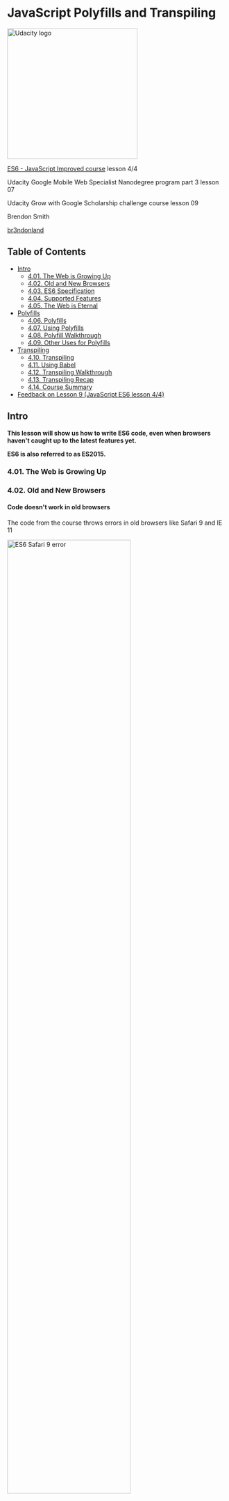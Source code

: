 # JavaScript Polyfills and Transpiling

<a href="https://www.udacity.com/">
  <img src="https://s3-us-west-1.amazonaws.com/udacity-content/rebrand/svg/logo.min.svg" width="300" alt="Udacity logo">
</a>

[ES6 - JavaScript Improved course](https://www.udacity.com/course/es6-javascript-improved--ud356) lesson 4/4

Udacity Google Mobile Web Specialist Nanodegree program part 3 lesson 07

Udacity Grow with Google Scholarship challenge course lesson 09

Brendon Smith

[br3ndonland](https://github.com/br3ndonland)

## Table of Contents <!-- omit in toc -->

- [Intro](#intro)
  - [4.01. The Web is Growing Up](#401-the-web-is-growing-up)
  - [4.02. Old and New Browsers](#402-old-and-new-browsers)
  - [4.03. ES6 Specification](#403-es6-specification)
  - [4.04. Supported Features](#404-supported-features)
  - [4.05. The Web is Eternal](#405-the-web-is-eternal)
- [Polyfills](#polyfills)
  - [4.06. Polyfills](#406-polyfills)
  - [4.07. Using Polyfills](#407-using-polyfills)
  - [4.08. Polyfill Walkthrough](#408-polyfill-walkthrough)
  - [4.09. Other Uses for Polyfills](#409-other-uses-for-polyfills)
- [Transpiling](#transpiling)
  - [4.10. Transpiling](#410-transpiling)
  - [4.11. Using Babel](#411-using-babel)
  - [4.12. Transpiling Walkthrough](#412-transpiling-walkthrough)
  - [4.13. Transpiling Recap](#413-transpiling-recap)
  - [4.14. Course Summary](#414-course-summary)
- [Feedback on Lesson 9 (JavaScript ES6 lesson 4/4)](#feedback-on-lesson-9-javascript-es6-lesson-44)

## Intro

**This lesson will show us how to write ES6 code, even when browsers haven't caught up to the latest features yet.**

**ES6 is also referred to as ES2015.**

### 4.01. The Web is Growing Up

### 4.02. Old and New Browsers

#### Code doesn't work in old browsers

The code from the course throws errors in old browsers like Safari 9 and IE 11

<img src="img/udacity-google-09-0201-safari-error.png" alt="ES6 Safari 9 error" width="75%">

<img src="img/udacity-google-09-0202-ie-error.png" alt="ES6 IE 11 error" width="75%">

> It makes sense that code doesn't work in older browsers that were developed prior to the release of ES6, but there are some browsers that have been released after ES6 that don't support the new JavaScript syntax and functionality yet.
>
> Most of us don't think much about the browser and all it can do...until it doesn't work! But really, browser makers have a tough time. Think about HTML, CSS, and JavaScript - these languages are fluid and are always improving. Browser makers have to keep up with all of these changes.

#### But how do they know about these changes

> They learn (or actually build) the language specifications!
>
> Just like the [World Wide Web Consortium (W3C)](https://www.w3.org/) is the standards body for things like HTML, CSS, and SVG, [Ecma International](https://www.ecma-international.org/) is an industry association that develops and oversees standards like JavaScript and JSON. You can find the specifications for ES6 [here](http://www.ecma-international.org/ecma-262/6.0/index.html).

#### Further Info

> Ecma International is an important industry community and definitely worth checking out in more detail:
>
> - [https://en.wikipedia.org/wiki/Ecma_International](https://en.wikipedia.org/wiki/Ecma_International)
> - [http://www.ecma-international.org/memento/index.html](http://www.ecma-international.org/memento/index.html)
>
> **NOTE:** The code we've been looking at in this course is not supported by older browsers. Older browsers that were developed prior to the release of ES6 were developed to support the version of JavaScript at the time (which was ES5.1). If you try running any ES6 code in an older browser, it won't work.

### 4.03. ES6 Specification

#### Intro to ES6 Specification

> The specification (commonly shortened to "spec") for ES6 can be found [here](http://www.ecma-international.org/ecma-262/6.0/index.html). The spec lists the set of rules and guidelines on _how_ the language is supposed to function. It doesn't give specific details on how browser makers are supposed to achieve functionality, but it does provide step-by-step instructions on how the language is supposed to work. While making this course, we repeatedly referred to this official spec.
>
> Ok, so honestly, it can be a little difficult to decipher some of the cryptic wording of the spec. But when you have a question about ES6, we recommend checking out info on the topic like that provided by the [Mozilla Developer Network](https://developer.mozilla.org/) and then also reviewing what the spec actually says.

#### Quiz Question

Check out the [ES6 Specification](http://www.ecma-international.org/ecma-262/6.0/index.html). Which section in the spec covers arrow functions?

- section 6
- section 10.3.2
- section 14.2
- section 18.3.29

<details>
  <summary><em>Solution</em></summary>

section 14.2

</details>

### 4.04. Supported Features

#### How Can You Know What Features Browsers Support

> With new language specifications coming out every year and with browsers updating every other month, it can be quite challenging to know what browser supports which language features. Each browser maker (except for Safari) has a website that tracks its development status. Checkout the platform feature updates for each browser:
>
> - Google Chrome - [https://www.chromestatus.com/features#ES6](https://www.chromestatus.com/features#ES6)
> - Microsoft Edge - [https://developer.microsoft.com/en-us/microsoft-edge/platform/status/?q=ES6](https://developer.microsoft.com/en-us/microsoft-edge/platform/status/?q=ES6)
> - Mozilla Firefox - [https://platform-status.mozilla.org/](https://platform-status.mozilla.org/)
>
> **NOTE:** Safari doesn't have its own platform status website. Under the hood, though, Safari is powered by the open source browser engine, Webkit. The status for Webkit features can be found [here](https://webkit.org/status/).
>
> This can be a lot of information to track down. If you prefer a birdseye view of all the feature support for all JavaScript code, check out
>
> - [https://caniuse.com/#search=arrow](https://caniuse.com/#search=arrow)
>
>
> You can also use the ECMAScript Compatibility Table built by [@kangax](https://twitter.com/kangax):
>
> - [http://kangax.github.io/compat-table/es6/](http://kangax.github.io/compat-table/es6/)

#### 4.04 Quiz Question

Looking at the ECMAScript Compatibility Table, what kind of information does the first _colored_ column display?

- The list of up-to-date browsers that support ES6.
- The list of all ES6 features.
- The status of all ES6 features supported by your current browser.
- Links to each browser platform's status for the specific ES6 feature.

<details>
  <summary><em>Solution</em></summary>

The status of all ES6 features supported by your current browser.

> The very first column lists all of the ES6 features. The second column in the table is the first one that's colored and displays the support of each ES6 feature in your the current browser.

</details>

### 4.05. The Web is Eternal

As developers, we need to always be learning and adapting as the web does.

## Polyfills

### 4.06. Polyfills

Richard and James use the analogy of filling a hole in the wall with spackling (UK brand name is Polyfilla).

In JavaScript, a **polyfill** is:

> a JavaScript file that patches a hole by replicating some native feature that's missing.

### 4.07. Using Polyfills

#### What is a polyfill

> A polyfill, or polyfiller, is a piece of code (or plugin) that provides the technology that you, the developer, expect the browser to provide natively.

Coined by Remy Sharp - [https://remysharp.com/2010/10/08/what-is-a-polyfill](https://remysharp.com/2010/10/08/what-is-a-polyfill)

> We, as developers, should be able to develop with the HTML5 APIs, and scripts can create the methods and objects that should exist. Developing in this future-proof way means as users upgrade, your code doesn't have to change but users will move to the better, native experience cleanly. From the HTML5 Boilerplate team on polyfills - [https://github.com/Modernizr/Modernizr/wiki/HTML5-Cross-Browser-Polyfills](https://github.com/Modernizr/Modernizr/wiki/HTML5-Cross-Browser-Polyfills)

[Further info](https://en.wikipedia.org/wiki/Polyfill)

#### An example polyfill

The code below is a polyfill for the new ES6 String method, startsWith():

```js
if (!String.prototype.startsWith) {
  String.prototype.startsWith = function (searchString, position) {
    position = position || 0;
    return this.substr(position, searchString.length) === searchString;
  };
}
```

As you can see, a polyfill is just regular JavaScript.

This code is a simple polyfill (check it out on MDN), but there's also a significantly more robust one, [here](https://github.com/mathiasbynens/String.prototype.startsWith/blob/master/startswith.js)

#### 4.07 Quiz Question

Why does the `startsWith()` polyfill begin with the following line?:

```js
if (!String.prototype.startsWith)
```

- Without it, the script would throw an error.
- It checks to make sure the `String.prototype` exists.
- It avoids overwriting the native `startsWith` method.

<details>
  <summary><em>Solution</em></summary>

It avoids overwriting the native `startsWith` method.

I thought it would just check for `startsWith`, but didn't realize that overwriting would be a concern.

> Remember that a polyfill is used to patch missing functionality. If the browser supports ES6 and has the native startsWith method, then there's no reason to polyfill it. If this check didn't exist, then this polyfill would overwrite the native implementation.

</details>

### 4.08. Polyfill Walkthrough

> Remember that a polyfill is used to fill a hole in a browser that doesn't yet support the native feature.
>
> This polyfill starts with a check to see if the native `startsWith` method actually exists. If it does exist then we don't want to override the native version with this one. If it doesn't exist then the browser will then run the code following.
>
> ```js
> if (!String.prototype.startsWith) {
>   String.prototype.startsWith = function (searchString, position) {
>     position = position || 0;
>     return this.substr(position, searchString.length) === searchString;
>   };
> }
>
> /- Sample usage */
> 'Udacity'.startsWith('Udac'); // returns `true`
> 'Udacity'.startsWith('Udac', 2); // returns `false`
> 'Udacity'.startsWith('ES6'); // returns `false`
> ```
>
> This adds a new method to String's prototype object. The function defaults to the position indicated by this second argument that's passed in or it'll be the first character of the string.
>
> Then it returns `true` or `false` if the string that's passed in is the same as the string that we're looking at.

### 4.09. Other Uses for Polyfills

#### Polyfills aren't only for patching missing JavaScript features

> JavaScript is the language used to create a polyfill, but a polyfill doesn't just patch up missing JavaScript features! There are polyfills for all sorts of browser features:
>
> - SVG
> - Canvas
> - Web Storage (local storage / session storage)
> - Video
> - HTML5 elements
> - Accessibility
> - Web Sockets
> - and many more!
>
> For a more-complete list of polyfills, check out [this link](https://github.com/Modernizr/Modernizr/wiki/HTML5-Cross-Browser-Polyfills)

## Transpiling

### 4.10. Transpiling

- **Compiling:** source code -> machine code. Reduces abstraction.
- **Transpiling:** source code -> another source code at the same level of abstraction.

Quiz

To convert Java to JavaScript, would you use a compiler or a transpiler?

<details>
  <summary><em>Solution</em></summary>

First try

Transpiler

> Since both the Java source code and the JavaScript target code are of the same level of abstraction (they're both human-readable), a transpiler would be used.

</details>

### 4.11. Using Babel

#### Intro to Babel

> The most popular JavaScript transpiler is called [Babel](https://babeljs.io/).
>
> Babel's original name was slightly more descriptive - 6to5. This was because, originally, Babel converted ES6 code to ES5 code. Now, Babel does a lot more. It'll convert ES6 to ES5, JSX to JavaScript, and Flow to JavaScript.
>
> Before we look at transpiling code on our computer, let's do a quick test by transpiling some ES6 code into ES5 code directly on the Babel website. Check out [Babel's REPL](http://babeljs.io/repl/#?babili=false&evaluate=true&lineWrap=false&presets=es2015)(Read-Eval-Print Loop) and paste the following code into the section on the left:

```js
class Student {
  constructor (name, major) {
    this.name = name;
    this.major = major;
  }

  displayInfo() {
    console.log(`${this.name} is a ${this.major} student.`);
  }
}

const richard = new Student('Richard', 'Music');
const james = new Student('James', 'Electrical Engineering');
```

<img src="img/udacity-google-09-1101-babel-es6-to-es5.png" alt="Babel REPL" width="75%">

#### Transpiling project in repo

> If you check in the [repo for this project](https://github.com/udacity/course-es6/tree/master/lesson-4/walk-through-transpiling), inside the Lesson 4 directory is a little project that's all set up for transpiling ES6 code to ES5 code. There's an "ES6" directory that contains the ES6 code we'll be transpiling (using Babel) to ES5 code that will be able to run in every browser.
>
> The way Babel transforms code from one language to another is through plugins. There are plugins that transform ES6 arrow functions to regular ES5 functions (the [ES2015 arrow function plugin](http://babeljs.io/docs/plugins/transform-es2015-arrow-functions/)). There are plugins that transform ES6 template literals to regular string concatenation (the [ES2015 template literals transform](http://babeljs.io/docs/plugins/transform-es2015-template-literals/)). For a full list, check out [all of Babel's plugins](http://babeljs.io/docs/plugins/).

<img src="img/udacity-google-09-1102-es6-code-in-project.png" alt="JavaScript ES6 code in project" width="75%">

> Now, you're busy and you don't want to have to sift through a big long list of plugins to see which ones you need to convert your code from ES6 to ES5. So instead of having to use a bunch of individual plugins, Babel has **presets** which are groups of plugins bundled together. So instead of worrying about which plugins you need to install, we'll just use the [ES2015 preset](http://babeljs.io/docs/plugins/preset-es2015/) that is a collection of all the plugins we'll need to convert all of our ES6 code to ES5.
>
> You can see that the project has a `.babelrc` file. This is where you'd put all of the plugins and/or presets that the project will use. Since we want to convert all ES6 code, we've set it up so that it has the ES2015 preset.

```json
{
    "presets": ["es2015"]
}
```

<img src="img/udacity-google-09-1103-es6-preset-in-project.png" alt="JavaScript ES6 preset in project" width="75%">

> **WARNING:** Babel uses both **Node** and **NPM** to distribute its plugins. So before you can install anything, make sure you have both of these tools installed:
>
> - install [Node](https://nodejs.org/) (which will automatically install NPM)

### 4.12. Transpiling Walkthrough

**Note that Richard has selected the MIT license for his materials. I have correspondingly also selected the MIT license for my course repo.**

> The project's *package.json- file lists all of the NPM packages that this project depends on.
>
> This project depends on
>
> - `babel-cli`
> - `babel-preset-es2015`
>
> The babel 2015 preset is a collection of all es6 plugins. So these are the plugins that will be downloaded and installed.
>
> Once they're installed we need to tell the Babel CLI which plugins it should use to do the transpiling. The CLI will check the *.babelrc- file for which plugins and presets to use.
>
> So the *package.json- file lists what should be installed and the *.babelrc- file tells babel which plugins to use when it does its transpiling.
>
> Now that babel knows to use this preset we need to tell it to actually transpile the code. To do that we've added a build script that will tell babel to take the files in the ES6 directory, transpile them using the es2015 preset, and then put the transformed code in the ES5 directory.

<img src="img/udacity-google-09-1201-npm-dependencies.png" alt="NPM dependencies of project" width="75%">

### 4.13. Transpiling Recap

> NOTE: As of the creation of this course (circa Winter 2016), most of ES6 is supported by the current set of browsers. But that's "most", not "all", unfortunately. And that's also referring to "current" browsers. There are plenty of older browsers that do not support many, if any, of the new ES6 additions. However, it is safe to say that pretty much every browser supports the previous version of the language (ES5.1).
>
> It's important to stay on top of all the changes JavaScript is going through. The best way to do that is to start making use of the new features that are added. The problem is that not all browsers support these new features.
>
> So, to have your cake and eat it too, you can write in ES6 and then use a transpiler to convert it to ES5 code. This lets you transform your project's code base to the newest version of the language while still letting it run everywhere. Then, once all of the browsers your app has to run on fully support ES6 code, you can stop transpiling your code and just serve the straight ES6 code, directly!

### 4.14. Course Summary

<img src="img/udacity-google-09-1401-summary.png" alt="Course Summary" width="75%">

## Feedback on Lesson 9 (JavaScript ES6 lesson 4/4)

Informative and helpful lesson.

[Previous lesson](es6-3-built-ins.md)

[(Back to top)](#top)